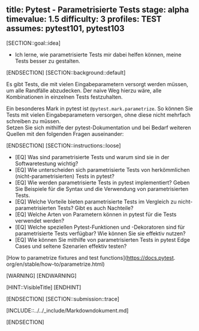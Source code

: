 title: Pytest - Parametrisierte Tests
stage: alpha
timevalue: 1.5
difficulty: 3
profiles: TEST
assumes: pytest101, pytest103
---
[SECTION::goal::idea]

- Ich lerne, wie parametrisierte Tests mir dabei helfen können, meine Tests besser zu gestalten.

[ENDSECTION]
[SECTION::background::default]

Es gibt Tests, die mit vielen Eingabeparametern versorgt werden müssen, um alle Randfälle
abzudecken.
Der naive Weg hierzu wäre, alle Kombinationen in einzelnen Tests festzuhalten.

Ein besonderes Mark in pytest ist `@pytest.mark.parametrize`.
So können Sie Tests mit vielen Eingabeparametern versorgen, ohne diese nicht mehrfach schreiben zu
müssen.  
Setzen Sie sich mithilfe der pytest-Dokumentation und bei Bedarf weiteren Quellen mit den
folgenden Fragen auseinander:

[ENDSECTION]
[SECTION::instructions::loose]

- [EQ] Was sind parametrisierte Tests und warum sind sie in der Softwaretestung wichtig?
- [EQ] Wie unterscheiden sich parametrisierte Tests von herkömmlichen (nicht-parametrisierten) Tests
   in pytest?
- [EQ] Wie werden parametrisierte Tests in pytest implementiert? Geben Sie Beispiele für die Syntax
   und die Verwendung von parametrisierten Tests.
- [EQ] Welche Vorteile bieten parametrisierte Tests im Vergleich zu nicht-parametrisierten Tests?
   Gibt es auch Nachteile?
- [EQ] Welche Arten von Parametern können in pytest für die Tests verwendet werden?
- [EQ] Welche speziellen Pytest-Funktionen und -Dekoratoren sind für parametrisierte Tests verfügbar?
   Wie können Sie sie effektiv nutzen?
- [EQ] Wie können Sie mithilfe von parametrisierten Tests in pytest Edge Cases und seltene Szenarien
   effektiv testen?  

[How to parametrize fixtures and test functions](https://docs.pytest.
org/en/stable/how-to/parametrize.html)

[WARNING]
[ENDWARNING]

[HINT::VisibleTitle]
[ENDHINT]

[ENDSECTION]
[SECTION::submission::trace]

[INCLUDE::../../_include/Markdowndokument.md]

[ENDSECTION]
